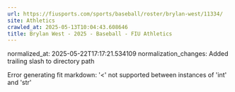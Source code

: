```yaml
---
url: https://fiusports.com/sports/baseball/roster/brylan-west/11334/
site: Athletics
crawled_at: 2025-05-13T10:04:43.608646
title: Brylan West - 2025 - Baseball - FIU Athletics
---
```

normalized_at: 2025-05-22T17:17:21.534109
normalization_changes: Added trailing slash to directory path

Error generating fit markdown: '<' not supported between instances of 'int' and 'str'